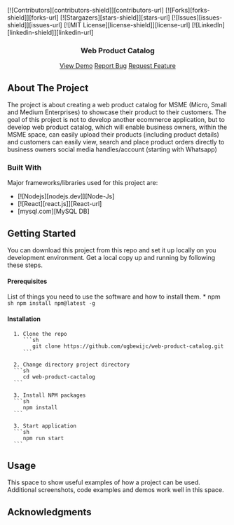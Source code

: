 <a name="readme-top"></a>
[![Contributors][contributors-shield]][contributors-url]
[![Forks][forks-shield]][forks-url]
[![Stargazers][stars-shield]][stars-url]
[![Issues][issues-shield]][issues-url]
[![MIT License][license-shield]][license-url]
[![LinkedIn][linkedin-shield]][linkedin-url]

<div align="center">
   <h3 align="center">Web Product Catalog</h3>
      <p align="center">
         <a href="#">View Demo</a>
         <a href="https://github.com/ugbewijc/web-product-catalog/issues">Report Bug</a>
         <a href="https://github.com/ugbewijc/web-product-catalog/issues">Request Feature</a>
      </p>
</div>

## About The Project

The project is about creating a web product catalog for MSME (Micro, Small and Medium Enterprises) to showcase their product to their customers. The goal of this project is not to develop another ecommerce application, but to develop web product catalog, which will enable business owners, within the MSME space, can easily upload their products (including product details) and customers can easily view, search and place product orders directly to business owners social media handles/account (starting with Whatsapp)

### Built With

Major frameworks/libraries used for this project are:
   * [![Nodejs][nodejs.dev]][Node-Js]
   * [![React][react.js]][React-url]
   * [mysql.com][MySQL DB]

## Getting Started

You can download this project from this repo and set it up locally on you development environment. Get a local copy up and running by following these steps.
   #### Prerequisites
   List of things you need to use the software and how to install them.
      * npm
         ```sh
         npm install npm@latest -g
         ```
   #### Installation
      
      1. Clone the repo
         ```sh
            git clone https://github.com/ugbewijc/web-product-catalog.git
         ```
      
      2. Change directory project directory
      ```sh
         cd web-product-cactalog
      ```

      3. Install NPM packages
      ```sh
         npm install
      ```
      
      3. Start application
      ```sh
         npm run start 
      ```
## Usage

This space to show useful examples of how a project can be used. Additional screenshots, code examples and demos work well in this space.

## Acknowledgments
